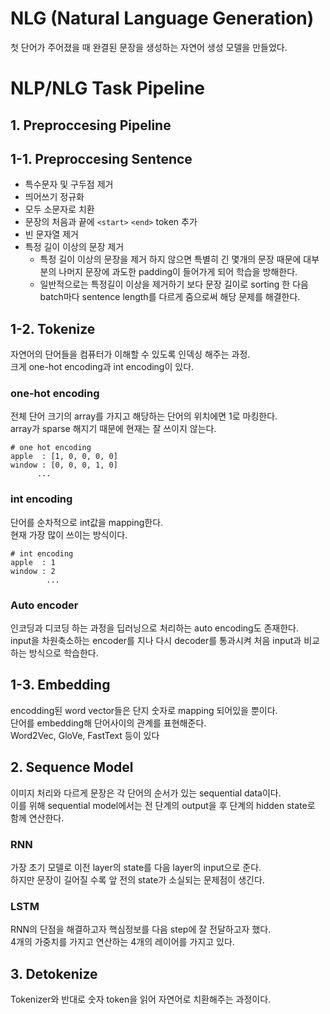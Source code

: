 # NLG (Natural Language Generation)  
첫 단어가 주어졌을 때 완결된 문장을 생성하는 자연어 생성 모델을 만들었다.  
  
# NLP/NLG Task Pipeline  
## 1. Preproccesing Pipeline  
## 1-1. Preproccesing Sentence  
* 특수문자 및 구두점 제거
* 띄어쓰기 정규화
* 모두 소문자로 치환
* 문장의 처음과 끝에 `<start>` `<end>` token 추가
* 빈 문자열 제거
* 특정 길이 이상의 문장 제거
  * 특정 길이 이상의 문장을 제거 하지 않으면 특별히 긴 몇개의 문장 때문에 대부분의 나머지 문장에 과도한 padding이 들어가게 되어 학습을 방해한다. 
  * 일반적으로는 특정길이 이상을 제거하기 보다 문장 길이로 sorting 한 다음 batch마다 sentence length를 다르게 줌으로써 해당 문제를 해결한다.  

## 1-2. Tokenize  
자연어의 단어들을 컴퓨터가 이해할 수 있도록 인덱싱 해주는 과정.  
크게 one-hot encoding과 int encoding이 있다.  


### one-hot encoding
전체 단어 크기의 array를 가지고 해당하는 단어의 위치에면 1로 마킹한다.  
array가 sparse 해지기 때문에 현재는 잘 쓰이지 않는다.  
``` 
# one hot encoding
apple  : [1, 0, 0, 0, 0]
window : [0, 0, 0, 1, 0]
      ...
```

### int encoding  
단어를 순차적으로 int값을 mapping한다.  
현재 가장 많이 쓰이는 방식이다.  
```angular2html
# int encoding  
apple  : 1
window : 2
        ...
```  

### Auto encoder  
인코딩과 디코딩 하는 과정을 딥러닝으로 처리하는 auto encoding도 존재한다.  
input을 차원축소하는 encoder를 지나 다시 decoder를 통과시켜 처음 input과 비교하는 방식으로 학습한다.  

## 1-3. Embedding  
encodding된 word vector들은 단지 숫자로 mapping 되어있을 뿐이다.  
단어를 embedding해 단어사이의 관계를 표현해준다.  
Word2Vec, GloVe, FastText 등이 있다  

## 2. Sequence Model  
이미지 처리와 다르게 문장은 각 단어의 순서가 있는 sequential data이다.  
이를 위해 sequential model에서는 전 단계의 output을 후 단계의 hidden state로 함께 연산한다.  
### RNN  
가장 초기 모델로 이전 layer의 state를 다음 layer의 input으로 준다.  
하지만 문장이 길어질 수록 앞 전의 state가 소실되는 문제점이 생긴다.  

### LSTM  
RNN의 단점을 해결하고자 핵심정보를 다음 step에 잘 전달하고자 했다.  
4개의 가중치를 가지고 연산하는 4개의 레이어를 가지고 있다.  

## 3. Detokenize
Tokenizer와 반대로 숫자 token을 읽어 자연어로 치환해주는 과정이다.  
